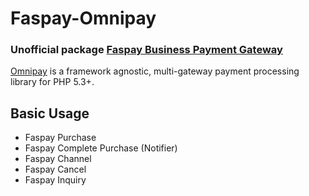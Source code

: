 # Faspay-Omnipay
### Unofficial package [Faspay Business Payment Gateway](https://faspay.co.id/docs/index-business.html)
[Omnipay](https://https://github.com/thephpleague/omnipay) is a framework agnostic, multi-gateway payment processing library for PHP 5.3+.

## Basic Usage
- Faspay Purchase
- Faspay Complete Purchase (Notifier)
- Faspay Channel
- Faspay Cancel
- Faspay Inquiry

